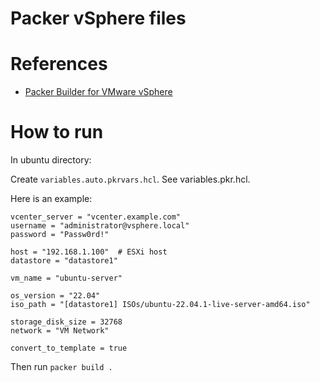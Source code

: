 # Packer vSphere files

# References

- [Packer Builder for VMware vSphere](https://developer.hashicorp.com/packer/plugins/builders/vsphere/vsphere-iso)

# How to run
                                 
In ubuntu directory:

Create `variables.auto.pkrvars.hcl`. See variables.pkr.hcl.

Here is an example:

```
vcenter_server = "vcenter.example.com"
username = "administrator@vsphere.local"
password = "Passw0rd!"

host = "192.168.1.100"  # ESXi host
datastore = "datastore1"

vm_name = "ubuntu-server"

os_version = "22.04"
iso_path = "[datastore1] ISOs/ubuntu-22.04.1-live-server-amd64.iso"

storage_disk_size = 32768
network = "VM Network"

convert_to_template = true
```

Then run `packer build .`
